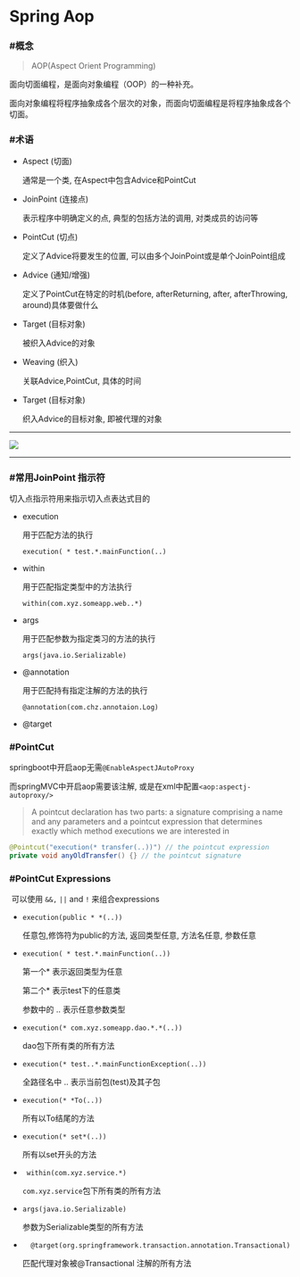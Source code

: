 # Spring Aop

### #概念

> AOP(Aspect Orient Programming) 

面向切面编程，是面向对象编程（OOP）的一种补充。

面向对象编程将程序抽象成各个层次的对象，而面向切面编程是将程序抽象成各个切面。

### #术语

- Aspect (切面)

   通常是一个类, 在Aspect中包含Advice和PointCut

- JoinPoint (连接点)

  表示程序中明确定义的点, 典型的包括方法的调用, 对类成员的访问等

- PointCut (切点)

   定义了Advice将要发生的位置, 可以由多个JoinPoint或是单个JoinPoint组成

- Advice (通知/增强)

  定义了PointCut在特定的时机(before, afterReturning, after, afterThrowing, around)具体要做什么

- Target (目标对象)

  被织入Advice的对象

- Weaving (织入)

  关联Advice,PointCut, 具体的时间

- Target (目标对象)

  织入Advice的目标对象, 即被代理的对象

---

<img src="..\..\..\..\java资料\我的笔记\springboot\img\29.png"/>

---



### #常用JoinPoint 指示符

切入点指示符用来指示切入点表达式目的

- execution

  用于匹配方法的执行

  `execution( * test.*.mainFunction(..)`

- within

  用于匹配指定类型中的方法执行

  `within(com.xyz.someapp.web..*)`

- args

  用于匹配参数为指定类习的方法的执行

  `args(java.io.Serializable)`

- @annotation

  用于匹配持有指定注解的方法的执行

  `@annotation(com.chz.annotaion.Log)`

- @target

  

### #PointCut

springboot中开启aop无需`@EnableAspectJAutoProxy`

而springMVC中开启aop需要该注解, 或是在xml中配置`<aop:aspectj-autoproxy/>`

>  A pointcut declaration has two parts: a signature comprising a name and any parameters and a pointcut expression that determines exactly which method executions we are interested in

```java
@Pointcut("execution(* transfer(..))") // the pointcut expression
private void anyOldTransfer() {} // the pointcut signature
```

### #PointCut Expressions

​      可以使用 `&&,` `||` and `!` 来组合expressions

- `execution(public * *(..))`

  任意包,修饰符为public的方法, 返回类型任意, 方法名任意, 参数任意

- `execution( * test.*.mainFunction(..))`

  第一个* 表示返回类型为任意

  第二个* 表示test下的任意类

  参数中的 .. 表示任意参数类型

- `execution(* com.xyz.someapp.dao.*.*(..))`

  dao包下所有类的所有方法

- `execution(* test..*.mainFunctionException(..))`

  全路径名中 .. 表示当前包(test)及其子包

- `execution(* *To(..))`

  所有以To结尾的方法

- `execution(* set*(..))`

  所有以set开头的方法

- ` within(com.xyz.service.*)`

  `com.xyz.service`包下所有类的所有方法

- `args(java.io.Serializable)`

  参数为Serializable类型的所有方法

- `  @target(org.springframework.transaction.annotation.Transactional)`

  匹配代理对象被@Transactional 注解的所有方法
